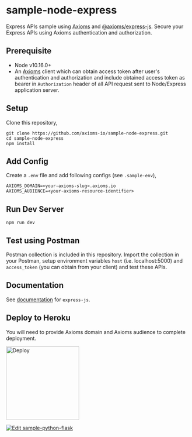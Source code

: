 # sample-node-express
Express APIs sample using [Axioms](https://axioms.io) and [@axioms/express-js](https://github.com/axioms-io/express-js). Secure your Express APIs using Axioms authentication and authorization.

## Prerequisite

* Node v10.16.0+
* An [Axioms](https://axioms.io) client which can obtain access token after user's authentication and authorization and include obtained access token as bearer in `Authorization` header of all API request sent to Node/Express application server.

## Setup
Clone this repository,

```
git clone https://github.com/axioms-io/sample-node-express.git
cd sample-node-express
npm install
```

## Add Config
Create a `.env` file and add following configs (see `.sample-env`),

```
AXIOMS_DOMAIN=<your-axioms-slug>.axioms.io
AXIOMS_AUDIENCE=<your-axioms-resource-identifier>
```

## Run Dev Server

```
npm run dev
```

## Test using Postman
Postman collection is included in this repository. Import the collection in your Postman, setup environment variables `host` (i.e. localhost:5000) and `access_token` (you can obtain from your client) and test these APIs.


## Documentation
See [documentation](https://developer.axioms.io/docs/sdks-samples/use-with-apis/nodejs/express-apis) for `express-js`.

## Deploy to Heroku
You will need to provide Axioms domain and Axioms audience to complete deployment.

<a href="https://heroku.com/deploy?template=https://github.com/axioms-io/sample-node-express">
  <img src="https://www.herokucdn.com/deploy/button.svg" alt="Deploy" width="200px">
</a>

[![Edit sample-python-flask](https://codesandbox.io/static/img/play-codesandbox.svg)](https://codesandbox.io/s/github/axioms-io/sample-node-express/tree/master/?fontsize=14&hidenavigation=1&theme=light)